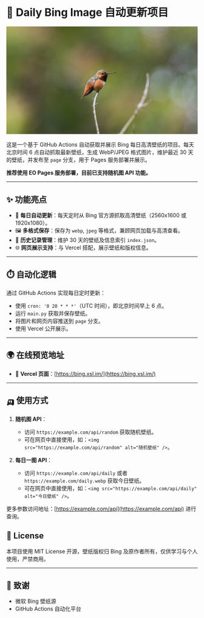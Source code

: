 # 🌅 Daily Bing Image 自动更新项目

<p align="center">
  <img src="https://raw.githubusercontent.com/willow-god/daily-image/refs/heads/page/daily.webp" alt="Daily Bing Wallpaper" width="600" />
</p>

这是一个基于 GitHub Actions 自动获取并展示 Bing 每日高清壁纸的项目。每天北京时间 6 点自动抓取最新壁纸，生成 WebP/JPEG 格式图片，维护最近 30 天的壁纸，并发布至 `page` 分支，用于 Pages 服务部署并展示。

**推荐使用 EO Pages 服务部署，目前已支持随机图 API 功能。**

---

## ✨ 功能亮点

- 📅 **每日自动更新**：每天定时从 Bing 官方源抓取高清壁纸（2560x1600 或 1920x1080）。
- 🖼️ **多格式保存**：保存为 `webp`, `jpeg` 等格式，兼顾网页加载与高清查看。
- 📂 **历史记录管理**：维护 30 天的壁纸及信息索引 `index.json`。
- 🌐 **网页展示支持**：与 Vercel 搭配，展示壁纸和版权信息。

---

## ⏱️ 自动化逻辑

通过 GitHub Actions 实现每日定时更新：

- 使用 `cron: '0 20 * * *'`（UTC 时间），即北京时间早上 6 点。
- 运行 `main.py` 获取并保存壁纸。
- 将图片和网页内容推送到 `page` 分支。
- 使用 Vercel 公开展示。

---

## 🌍 在线预览地址

- 🔗 **Vercel 页面**：[https://bing.xsl.im/](https://bing.xsl.im/)

---

## 🛺 使用方式

1. **随机图 API**：
   - 访问 `https://example.com/api/random` 获取随机壁纸。
   - 可在网页中直接使用，如：`<img src="https://example.com/api/random" alt="随机壁纸" />`。

2. **每日一图 API**：
   - 访问 `https://example.com/api/daily` 或者 `https://example.com/daily.webp` 获取今日壁纸。
   - 可在网页中直接使用，如：`<img src="https://example.com/api/daily" alt="今日壁纸" />`。

更多参数访问地址：[https://example.com/api](https://example.com/api) 进行查询。

## 📜 License

本项目使用 MIT License 开源，壁纸版权归 Bing 及原作者所有，仅供学习与个人使用，严禁商用。

---

## 🤝 致谢

- 微软 Bing 壁纸源
- GitHub Actions 自动化平台
